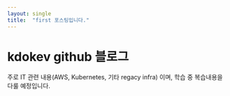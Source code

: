 ```yaml
---
layout: single
title:  "first 포스팅입니다."
---
```


# kdokev github 블로그 

주로 IT 관련 내용(AWS, Kubernetes, 기타 regacy infra) 이며, 학습 중 복습내용을 다룰 예정입니다. 
